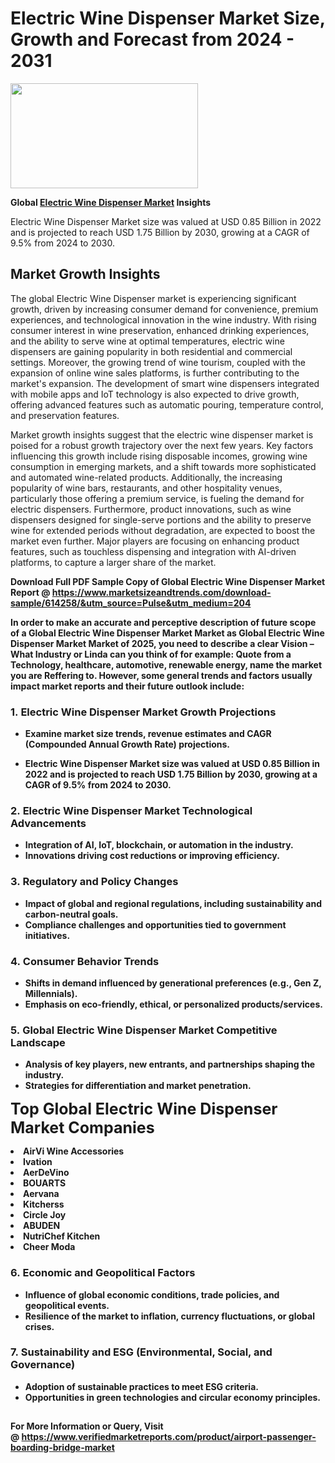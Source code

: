 <H1>Electric Wine Dispenser Market Size, Growth and Forecast from 2024 - 2031</H1><img class="aligncenter size-medium wp-image-584254" src="https://thirdeyenews.in/wp-content/uploads/2024/09/Global-Market-Research-300x168.jpeg" alt="" width="300" height="168" /><p><strong>Global&nbsp;<a href="https://www.marketsizeandtrends.com/download-sample/614258/&amp;utm_source=Pulse&amp;utm_medium=204">Electric Wine Dispenser Market</a> Insights</strong></p><p>Electric Wine Dispenser Market size was valued at USD 0.85 Billion in 2022 and is projected to reach USD 1.75 Billion by 2030, growing at a CAGR of 9.5% from 2024 to 2030.</p><p><h2>Market Growth Insights</h2> <p>The global Electric Wine Dispenser market is experiencing significant growth, driven by increasing consumer demand for convenience, premium experiences, and technological innovation in the wine industry. With rising consumer interest in wine preservation, enhanced drinking experiences, and the ability to serve wine at optimal temperatures, electric wine dispensers are gaining popularity in both residential and commercial settings. Moreover, the growing trend of wine tourism, coupled with the expansion of online wine sales platforms, is further contributing to the market's expansion. The development of smart wine dispensers integrated with mobile apps and IoT technology is also expected to drive growth, offering advanced features such as automatic pouring, temperature control, and preservation features.</p> <p><strong></strong></p> <p>Market growth insights suggest that the electric wine dispenser market is poised for a robust growth trajectory over the next few years. Key factors influencing this growth include rising disposable incomes, growing wine consumption in emerging markets, and a shift towards more sophisticated and automated wine-related products. Additionally, the increasing popularity of wine bars, restaurants, and other hospitality venues, particularly those offering a premium service, is fueling the demand for electric dispensers. Furthermore, product innovations, such as wine dispensers designed for single-serve portions and the ability to preserve wine for extended periods without degradation, are expected to boost the market even further. Major players are focusing on enhancing product features, such as touchless dispensing and integration with AI-driven platforms, to capture a larger share of the market. <p><strong></p><p><span class=""><strong>Download Full PDF Sample Copy of Global Electric Wine Dispenser Market Report</strong> @ <a href="https://www.marketsizeandtrends.com/download-sample/614258/&amp;utm_source=Pulse&amp;utm_medium=204" target="_blank">https://www.marketsizeandtrends.com/download-sample/614258/&amp;utm_source=Pulse&amp;utm_medium=204</a></span></p><p>In order to make an accurate and perceptive description of future scope of a Global&nbsp;Electric Wine Dispenser Market Market as Global&nbsp;Electric Wine Dispenser Market Market of 2025, you need to describe a clear Vision &ndash; What Industry or Linda can you think of for example: Quote from a Technology, healthcare, automotive, renewable energy, name the market you are Reffering to. However, some general trends and factors usually impact market reports and their future outlook include:</p><h3>1.&nbsp;<strong>Electric Wine Dispenser Market Growth Projections</strong></h3><ul><li>Examine market size trends, revenue estimates and CAGR (Compounded Annual Growth Rate) projections.</li><li><p>Electric Wine Dispenser Market size was valued at USD 0.85 Billion in 2022 and is projected to reach USD 1.75 Billion by 2030, growing at a CAGR of 9.5% from 2024 to 2030.</p></li></ul><h3>2.&nbsp;<strong>Electric Wine Dispenser Market Technological Advancements</strong></h3><ul><li>Integration of AI, IoT, blockchain, or automation in the industry.</li><li>Innovations driving cost reductions or improving efficiency.</li></ul><h3>3.&nbsp;<strong>Regulatory and Policy Changes</strong></h3><ul><li>Impact of global and regional regulations, including sustainability and carbon-neutral goals.</li><li>Compliance challenges and opportunities tied to government initiatives.</li></ul><h3>4.&nbsp;<strong>Consumer Behavior Trends</strong></h3><ul><li>Shifts in demand influenced by generational preferences (e.g., Gen Z, Millennials).</li><li>Emphasis on eco-friendly, ethical, or personalized products/services.</li></ul><h3>5.&nbsp;<strong>Global Electric Wine Dispenser Market Competitive Landscape</strong></h3><ul><li>Analysis of key players, new entrants, and partnerships shaping the industry.</li><li>Strategies for differentiation and market penetration.</li></ul><p data-pm-slice="1 1 []"><span style="color: inherit; font-family: inherit; font-size: 25px;">Top Global Electric Wine Dispenser Market Companies</span></p><div class="" data-test-id=""><p><li>AirVi Wine Accessories</li><li> Ivation</li><li> AerDeVino</li><li> BOUARTS</li><li> Aervana</li><li> Kitcherss</li><li> Circle Joy</li><li> ABUDEN</li><li> NutriChef Kitchen</li><li> Cheer Moda</li></p></div><h3>6.&nbsp;<strong>Economic and Geopolitical Factors</strong></h3><ul><li>Influence of global economic conditions, trade policies, and geopolitical events.</li><li>Resilience of the market to inflation, currency fluctuations, or global crises.</li></ul><h3>7.&nbsp;<strong>Sustainability and ESG (Environmental, Social, and Governance)</strong></h3><ul><li>Adoption of sustainable practices to meet ESG criteria.</li><li>Opportunities in green technologies and circular economy principles.</li></ul><h2><strong style="font-size: 14px;">For More Information or Query, Visit @&nbsp;</strong><a style="background-color: #ffffff; font-size: 14px;" href="https://www.marketsizeandtrends.com/report/electric-wine-dispenser-market/" target="_blank">https://www.verifiedmarketreports.com/product/airport-passenger-boarding-bridge-market</a></h2>

